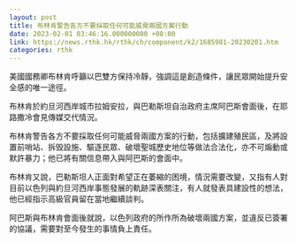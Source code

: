 ```yaml
---
layout: post
title: 布林肯警告各方不要採取任何可能威脅兩國方案行動
date: 2023-02-01 03:46:16.000000000 +08:00
link: https://news.rthk.hk/rthk/ch/component/k2/1685981-20230201.htm
categories: rthk
---
```


美國國務卿布林肯呼籲以巴雙方保持冷靜，強調這是創造條件，讓民眾開始提升安全感的唯一途徑。

布林肯於約旦河西岸城市拉姆安拉，與巴勒斯坦自治政府主席阿巴斯會面後，在耶路撒冷會見傳媒交代情況。

布林肯警告各方不要採取任何可能威脅兩國方案的行動，包括擴建殖民區，及將設置前哨站、拆毁設施、驅逐民眾、破壞聖城歷史地位等做法合法化，亦不可煽動或默許暴力；他已將有關信息帶入與阿巴斯的會面中。

布林肯又說，巴勒斯坦人正面對希望正在萎縮的困境，情況需要改變，又指有人對目前以色列與約旦河西岸事態發展的軌跡深表關注，有人就發表具建設性的想法，他已經指示高級官員留在當地繼續談判。

阿巴斯與布林肯會面後就說，以色列政府的所作所為破壞兩國方案，並違反已簽署的協議，需要對至今發生的事情負上責任。
